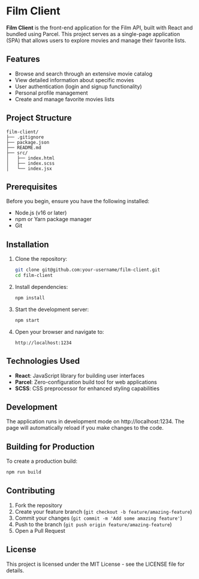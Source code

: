 # Film Client

**Film Client** is the front-end application for the Film API, built with React and bundled using Parcel. This project serves as a single-page application (SPA) that allows users to explore movies and manage their favorite lists.

## Features

- Browse and search through an extensive movie catalog
- View detailed information about specific movies
- User authentication (login and signup functionality)
- Personal profile management
- Create and manage favorite movies lists

## Project Structure

```
film-client/
├── .gitignore
├── package.json
├── README.md
├── src/
│   ├── index.html
│   ├── index.scss
│   └── index.jsx
```

## Prerequisites

Before you begin, ensure you have the following installed:
- Node.js (v16 or later)
- npm or Yarn package manager
- Git

## Installation

1. Clone the repository:
   ```bash
   git clone git@github.com:your-username/film-client.git
   cd film-client
   ```

2. Install dependencies:
   ```bash
   npm install
   ```

3. Start the development server:
   ```bash
   npm start
   ```

4. Open your browser and navigate to:
   ```
   http://localhost:1234
   ```

## Technologies Used

- **React**: JavaScript library for building user interfaces
- **Parcel**: Zero-configuration build tool for web applications
- **SCSS**: CSS preprocessor for enhanced styling capabilities

## Development

The application runs in development mode on http://localhost:1234. The page will automatically reload if you make changes to the code.

## Building for Production

To create a production build:
```bash
npm run build
```

## Contributing

1. Fork the repository
2. Create your feature branch (`git checkout -b feature/amazing-feature`)
3. Commit your changes (`git commit -m 'Add some amazing feature'`)
4. Push to the branch (`git push origin feature/amazing-feature`)
5. Open a Pull Request

## License

This project is licensed under the MIT License - see the LICENSE file for details.


